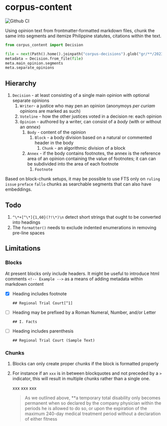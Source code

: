 # corpus-content

![Github CI](https://github.com/justmars/corpus-content/actions/workflows/main.yml/badge.svg)

Using opinion text from frontmatter-formatted markdown files, chunk the same into segments and itemize Philippine statutes, citations within the text.

```py
from corpus_content import Decision

file = next(Path().home().joinpath("corpus-decisions").glob("gr/**/2023*/main*"))
metadata = Decision.from_file(file)
meta.main_opinion.segments
meta.separate_opinions
```

## Hierarchy

1. `Decision` - at least consisting of a single main opinion with optional separate opinions
   1. `Writer`- a justice who may pen an opinion (anonymoys _per curiam_ opinions are marked as such)
   2. `Voteline` - how the other justices voted in a decision re: each opinion
   3. `Opinion` - authored by a writer, can consist of a _body_ (with or without an _annex_)
      1. `Body` - content of the opinion
         1. `Block` - a body division based on a natural or commented header in the body
            1. `Chunk` - an algorithmic division of a block
      2. `Annex` - if the body contains footnotes, the annex is the reference area of an opinion containing the value of footnotes; it can can be subdivided into the area of each footnote
         1. `Footnote`

Based on block-chunk setups, it may be possible to use FTS only on `ruling` `issue` `preface` `fallo` chunks as searchable segments that can also have embeddings.

## Todo

1. `^\*+[^\*]{1,60}(?!\*)\n` detect short strings that ought to be converted into headings
2. The `formatter()` needs to exclude indented enumerations in removing pre-line spaces

## Limitations

### Blocks

At present blocks only include headers. It might be useful to introduce html comments `<!-- Example -->` as a means of adding metadata within markdown content

- [x] Heading includes footnote

      ## Regional Trial Court[^1]

- [ ] Heading may be prefixed by a Roman Numeral, Number, and/or Letter

      ## I. Facts

- [ ] Heading includes parenthesis

      ## Regional Trial Court (Sample Text)

### Chunks

1. Blocks can only create proper chunks if the block is formatted properly
2. For instance if an ` xxx ` is in between blockquotes and not preceded by a `>` indicator, this will result in multiple chunks rather than a single one.

    >

    xxx xxx xxx

    > As we outlined above, **a temporary total disability only becomes permanent when so declared by the company physician within the periods he is allowed to do so, or upon the expiration of the maximum 240-day medical treatment period without a declaration of either fitness

